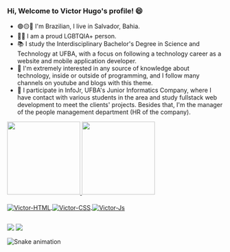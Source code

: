 ### Hi, Welcome to Victor Hugo's profile! 😄

- 🟢🟡🔵 I'm Brazilian, I live in Salvador, Bahia.
- 🏳️‍🌈 I am a proud LGBTQIA+ person.
- 📚 I study the Interdisciplinary Bachelor's Degree in Science and Technology at UFBA, with a focus on following a technology career as a website and mobile application developer.
- 🚀 I'm extremely interested in any source of knowledge about technology, inside or outside of programming, and I follow many channels on youtube and blogs with this theme.
- 👔 I participate in InfoJr, UFBA's Junior Informatics Company, where I have contact with various students in the area and study fullstack web development to meet the clients' projects. Besides that, I'm the manager of the people management department (HR of the company). 

 <div>
  <a href="https://github.com/victorhsms">
  <img height="170em" src="https://github-readme-stats.vercel.app/api?username=victorhsms&show_icons=false&theme=dracula&include_all_commits=true&count_private=true"/>
  <img height="170em" src="https://github-readme-stats.vercel.app/api/top-langs/?username=victorhsms&layout=compact&langs_count=7&theme=dracula"/>
</div>
<div style="display: inline_block"><br>
  <img align="center" alt="Victor-HTML"  src="https://img.shields.io/badge/HTML-239120?style=for-the-badge&logo=html5&logoColor=white">
  <img align="center" alt="Victor-CSS"  src="https://img.shields.io/badge/CSS-239120?&style=for-the-badge&logo=css3&logoColor=white">
  <img align="center" alt="Victor-Js"  src="https://img.shields.io/badge/JavaScript-323330?style=for-the-badge&logo=javascript&logoColor=F7DF1E">
</div>
  
  ##
 
<div> 
  <a href = "mailto:victorhsmsantos@gmail.com"><img src="https://img.shields.io/badge/-Gmail-%23333?style=for-the-badge&logo=gmail&logoColor=white" target="_blank"></a>
  <a href="https://www.linkedin.com/in/victor-hugo-mac%C3%AAdo-dos-santos/" target="_blank"><img src="https://img.shields.io/badge/-LinkedIn-%230077B5?style=for-the-badge&logo=linkedin&logoColor=white" target="_blank"></a> 
 
  ![Snake animation](https://github.com/victorhsms/victorhsms/blob/output/github-contribution-grid-snake.svg)
 
</div>
